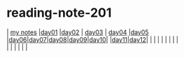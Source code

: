 # reading-note-201



| [my notes](reading-01.md)  |[day01](class-01.md)   |[day02](class-02.md)   |  [day03](class-03.md) |  [day04](class-04.md) |[day05](class-05.md)
|[day06](class-06.md)|[day07](class-07.md)|[day08](class-08.md)|[day09](class-09.md)|[day10](class-10.md)|
|[day11](class-11.md)|[day12](class-12.md)|   |   |   |
|   |   |   |   |  
|   |   |   |   |   |
